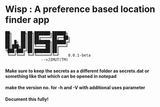 # Wisp : A preference based location finder app


```
██╗    ██╗██╗███████╗██████╗       
██║    ██║██║██╔════╝██╔══██╗       
██║ █╗ ██║██║███████╗██████╔╝        
██║███╗██║██║╚════██║██╔═══╝       
╚███╔███╔╝██║███████║██║                 
 ╚══╝╚══╝ ╚═╝╚══════╝╚═╝  	0.0.1-beta 
				-->JIMUT(TM) 
```

#### Make sure to keep the secrets as a different folder as secrets.dat or something like that which can be opened in notepad

#### make the version no. for -h and -V with additional uses parameter

#### Document this fully!



